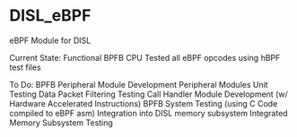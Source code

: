 # DISL_eBPF
eBPF Module for DISL

Current State:
Functional BPFB CPU
Tested all eBPF opcodes using hBPF test files

To Do: 
BPFB Peripheral Module Development
Peripheral Modules Unit Testing
Data Packet Filtering Testing
Call Handler Module Development (w/ Hardware Accelerated Instructions)
BPFB System Testing (using C Code compiled to eBPF asm)
Integration into DISL memory subsystem
Integrated Memory Subsystem Testing
